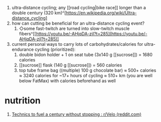 1. ultra-distance cycling; any [[road cycling|bike race]] longer than a double century (320 km)^[https://en.wikipedia.org/wiki/Ultra-distance_cycling]
2. how can cutting be beneficial for an ultra-distance cycling event?
	1. ◇some fast-twitch are turned into slow-twitch muscle fibers^[[https://youtu.be/-AHjqDA-zjI?t=285](https://youtu.be/-AHjqDA-zjI?t=285)]
2. current personal ways to carry lots of carbohydrates/calories for ultra-endurance cycling (prioritized):
	1. double bidon holder + 1 on seat tube (3x140 g [[sucrose]]) = 1680 calories
	2. [[sucrose]] flask (140 g [[sucrose]]) = 560 calories
	3. top tube frame bag ((multiple) 100 g chocolate bar) ≈ 500+ calories
	   ≈ 3240 calories for ~17+ hours of cycling ≈ 510+ km (you are well below FatMax) with calories beforehand as well
# nutrition
1. [Technics to fuel a century without stopping : r/Velo (reddit.com)](https://www.reddit.com/r/Velo/comments/1c8rcc7/technics_to_fuel_a_century_without_stopping/)